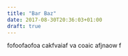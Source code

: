 ```yaml
---
title: "Bar Baz"
date: 2017-08-30T20:36:03+01:00
draft: true
---
```


fofoofaofoa cakfvaiaf va coaic afjnaow f